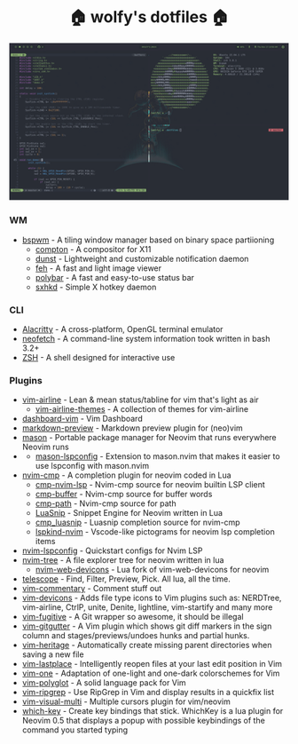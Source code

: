 <h1 align="center">🏠 wolfy's dotfiles 🏠</h1>

<img src="images/desktop.png" />

### WM
- [bspwm](https://github.com/baskerville/bspwm) - A tiling window manager based on binary space partiioning
  - [compton](https://github.com/chjj/compton) - A compositor for X11
  - [dunst](https://github.com/dunst-project/dunst) - Lightweight and customizable notification daemon
  - [feh](https://github.com/derf/feh) - A fast and light image viewer
  - [polybar](https://github.com/polybar/polybar) - A fast and easy-to-use status bar
  - [sxhkd](https://github.com/baskerville/sxhkd) - Simple X hotkey daemon

### CLI

- [Alacritty](https://github.com/alacritty/alacritty) - A cross-platform, OpenGL terminal emulator
- [neofetch](https://github.com/dylanaraps/neofetch) - A command-line system information took written in bash 3.2+
- [ZSH](https://zsh.sourceforge.io/) - A shell designed for interactive use

### Plugins

- [vim-airline](https://github.com/vim-airline/vim-airline) - Lean & mean status/tabline for vim that's light as air
  - [vim-airline-themes](https://github.com/vim-airline/vim-airline-themes) - A collection of themes for vim-airline
- [dashboard-vim](https://github.com/glepnir/dashboard-nvim) - Vim Dashboard
- [markdown-preview](https://github.com/iamcco/markdown-preview.nvim) - Markdown preview plugin for (neo)vim
- [mason](https://github.com/williamboman/mason.nvim) - Portable package manager for Neovim that runs everywhere Neovim runs
- - [mason-lspconfig](https://github.com/williamboman/mason-lspconfig.nvim) - Extension to mason.nvim that makes it easier to use lspconfig with mason.nvim
- [nvim-cmp](https://github.com/hrsh7th/nvim-cmp) - A completion plugin for neovim coded in Lua
  - [cmp-nvim-lsp](https://github.com/hrsh7th/cmp-nvim-lsp) - Nvim-cmp source for neovim builtin LSP client
  - [cmp-buffer](https://github.com/hrsh7th/cmp-buffer) - Nvim-cmp source for buffer words
  - [cmp-path](https://github.com/hrsh7th/cmp-path) - Nvim-cmp source for path
  - [LuaSnip](https://github.com/L3MON4D3/LuaSnip) - Snippet Engine for Neovim written in Lua
  - [cmp_luasnip](https://github.com/saadparwaiz1/cmp_luasnip) - Luasnip completion source for nvim-cmp
  - [lspkind-nvim](https://github.com/onsails/lspkind.nvim) - Vscode-like pictograms for neovim lsp completion items
- [nvim-lspconfig](https://github.com/neovim/nvim-lspconfig) - Quickstart configs for Nvim LSP
- [nvim-tree](https://github.com/kyazdani42/nvim-tree.lua) - A file explorer tree for neovim written in lua
  - [nvim-web-devicons](https://github.com/kyazdani42/nvim-web-devicons) - Lua fork of vim-web-devicons for neovim
- [telescope](https://github.com/nvim-telescope/telescope.nvim) - Find, Filter, Preview, Pick. All lua, all the time.
- [vim-commentary](https://github.com/tpope/vim-commentary) - Comment stuff out
- [vim-devicons](https://github.com/ryanoasis/vim-devicons) - Adds file type icons to Vim plugins such as: NERDTree, vim-airline, CtrlP, unite, Denite, lightline, vim-startify and many more
- [vim-fugitive](https://github.com/tpope/vim-fugitive) - A Git wrapper so awesome, it should be illegal
- [vim-gitgutter](https://github.com/airblade/vim-gitgutter) - A Vim plugin which shows git diff markers in the sign column and stages/previews/undoes hunks and partial hunks.
- [vim-heritage](https://github.com/jessarcher/vim-heritage) - Automatically create missing parent directories when saving a new file
- [vim-lastplace](https://github.com/farmergreg/vim-lastplace) - Intelligently reopen files at your last edit position in Vim
- [vim-one](https://github.com/rakr/vim-one) - Adaptation of one-light and one-dark colorschemes for Vim
- [vim-polyglot](https://github.com/sheerun/vim-polyglot) - A solid language pack for Vim
- [vim-ripgrep](https://github.com/jremmen/vim-ripgrep) - Use RipGrep in Vim and display results in a quickfix list
- [vim-visual-multi](https://github.com/mg979/vim-visual-multi) - Multiple cursors plugin for vim/neovim
- [which-key](https://github.com/folke/which-key.nvim) - Create key bindings that stick. WhichKey is a lua plugin for Neovim 0.5 that displays a popup with possible keybindings of the command you started typing
